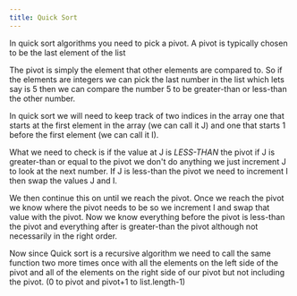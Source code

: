 ```yaml
---
title: Quick Sort
---
```


In quick sort algorithms you need to pick a pivot. A pivot is typically chosen to be the last element of the list

The pivot is simply the element that other elements are compared to. So if the elements are integers we can pick the last number in the list which lets say is 5 then we can compare the number 5 to be greater-than or less-than the other number. 

In quick sort we will need to keep track of two indices in the array one that starts at the first element in the array (we can call it J) and one that starts 1 before the first element (we can call it I). 

What we need to check is if the value at J is *LESS-THAN* the pivot if J is greater-than or equal to the pivot we don't do anything we just increment J to look at the next number. If J is less-than the pivot we need to increment I then swap the values J and I. 

We then continue this on until we reach the pivot. Once we reach the pivot we know where the pivot needs to be so we increment I and swap that value with the pivot. Now we know everything before the pivot is less-than the pivot and everything after is greater-than the pivot although not necessarily  in the right order. 

Now since Quick sort is a recursive algorithm we need to call the same function two more times once with all the elements on the left side of the pivot and all of the elements on the right side of our pivot but not including the pivot. (0 to pivot and pivot+1 to list.length-1)
